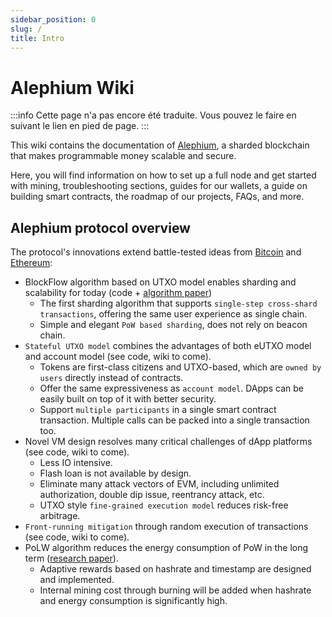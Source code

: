 ```yaml
---
sidebar_position: 0
slug: /
title: Intro
---
```


# Alephium Wiki

:::info
Cette page n'a pas encore été traduite. Vous pouvez le faire en suivant le lien en pied de page.
:::

This wiki contains the documentation of [Alephium](https://github.com/alephium/alephium), a sharded blockchain that makes programmable money scalable and secure.

Here, you will find information on how to set up a full node and get started with mining, troubleshooting sections, guides for our wallets, a guide on building smart contracts, the roadmap of our projects, FAQs, and more.

## Alephium protocol overview

The protocol's innovations extend battle-tested ideas from [Bitcoin](https://bitcoin.org/bitcoin.pdf) and [Ethereum](https://ethereum.org/en/whitepaper/):

- BlockFlow algorithm based on UTXO model enables sharding and scalability for today (code + [algorithm paper](https://github.com/alephium/research/blob/master/alephium.pdf))
  - The first sharding algorithm that supports `single-step cross-shard transactions`, offering the same user experience as single chain.
  - Simple and elegant `PoW based sharding`, does not rely on beacon chain.
- `Stateful UTXO model` combines the advantages of both eUTXO model and account model (see code, wiki to come).
  - Tokens are first-class citizens and UTXO-based, which are `owned by users` directly instead of contracts.
  - Offer the same expressiveness as `account model`. DApps can be easily built on top of it with better security.
  - Support `multiple participants` in a single smart contract transaction. Multiple calls can be packed into a single transaction too.
- Novel VM design resolves many critical challenges of dApp platforms (see code, wiki to come).
  - Less IO intensive.
  - Flash loan is not available by design.
  - Eliminate many attack vectors of EVM, including unlimited authorization, double dip issue, reentrancy attack, etc.
  - UTXO style `fine-grained execution model` reduces risk-free arbitrage.
- `Front-running mitigation` through random execution of transactions (see code, wiki to come).
- PoLW algorithm reduces the energy consumption of PoW in the long term ([research paper](https://github.com/alephium/research/blob/master/polw.pdf)).
  - Adaptive rewards based on hashrate and timestamp are designed and implemented.
  - Internal mining cost through burning will be added when hashrate and energy consumption is significantly high.
